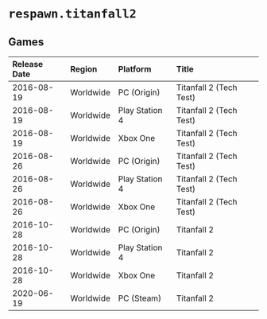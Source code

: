 # `respawn.titanfall2`

## Games
| Release Date | Region | Platform | Title |
| :----------- | :----- | :------- | :---- |
| 2016-08-19 | Worldwide | PC (Origin) | Titanfall 2 (Tech Test) |
| 2016-08-19 | Worldwide | Play Station 4 | Titanfall 2 (Tech Test) |
| 2016-08-19 | Worldwide | Xbox One | Titanfall 2 (Tech Test) |
| 2016-08-26 | Worldwide | PC (Origin) | Titanfall 2 (Tech Test) |
| 2016-08-26 | Worldwide | Play Station 4 | Titanfall 2 (Tech Test) |
| 2016-08-26 | Worldwide | Xbox One | Titanfall 2 (Tech Test) |
| 2016-10-28 | Worldwide | PC (Origin) | Titanfall 2 |
| 2016-10-28 | Worldwide | Play Station 4 | Titanfall 2 |
| 2016-10-28 | Worldwide | Xbox One | Titanfall 2 |
| 2020-06-19 | Worldwide | PC (Steam) | Titanfall 2 |
